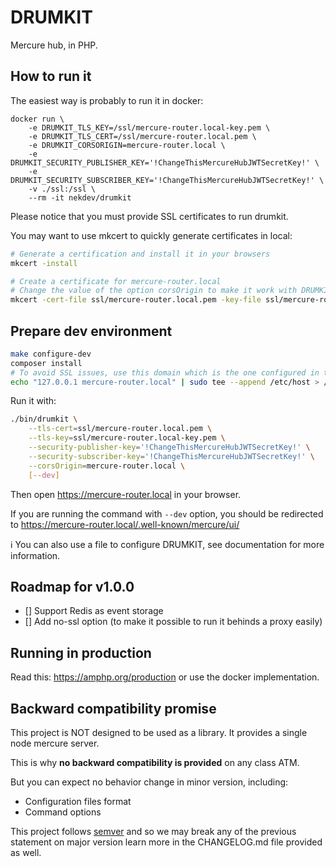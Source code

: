 DRUMKIT
=======

Mercure hub, in PHP.

How to run it
-------------

The easiest way is probably to run it in docker:

```
docker run \
    -e DRUMKIT_TLS_KEY=/ssl/mercure-router.local-key.pem \
    -e DRUMKIT_TLS_CERT=/ssl/mercure-router.local.pem \
    -e DRUMKIT_CORSORIGIN=mercure-router.local \
    -e DRUMKIT_SECURITY_PUBLISHER_KEY='!ChangeThisMercureHubJWTSecretKey!' \
    -e DRUMKIT_SECURITY_SUBSCRIBER_KEY='!ChangeThisMercureHubJWTSecretKey!' \
    -v ./ssl:/ssl \
    --rm -it nekdev/drumkit
```

Please notice that you must provide SSL certificates to run drumkit.

You may want to use mkcert to quickly generate certificates in local:

```bash
# Generate a certification and install it in your browsers
mkcert -install

# Create a certificate for mercure-router.local
# Change the value of the option corsOrigin to make it work with DRUMKIT
mkcert -cert-file ssl/mercure-router.local.pem -key-file ssl/mercure-router.local-key.pem "mercure-router.local"
```

Prepare dev environment
-----------------------

```bash
make configure-dev
composer install
# To avoid SSL issues, use this domain which is the one configured in the makefile
echo "127.0.0.1	mercure-router.local" | sudo tee --append /etc/host > /dev/null
```

Run it with:

```bash
./bin/drumkit \
    --tls-cert=ssl/mercure-router.local.pem \
    --tls-key=ssl/mercure-router.local-key.pem \
    --security-publisher-key='!ChangeThisMercureHubJWTSecretKey!' \
    --security-subscriber-key='!ChangeThisMercureHubJWTSecretKey!' \
    --corsOrigin=mercure-router.local \
    [--dev]
```

Then open https://mercure-router.local in your browser.

If you are running the command with `--dev` option, you should be redirected to
https://mercure-router.local/.well-known/mercure/ui/

:information_source: You can also use a file to configure DRUMKIT, see documentation for more information.

Roadmap for v1.0.0
------------------

- [] Support Redis as event storage
- [] Add no-ssl option (to make it possible to run it behinds a proxy easily)

Running in production
---------------------

Read this: https://amphp.org/production or use the docker implementation.

Backward compatibility promise
------------------------------

This project is NOT designed to be used as a library. It provides a single node mercure server.

This is why **no backward compatibility is provided** on any class ATM.

But you can expect no behavior change in minor version, including:
- Configuration files format
- Command options

This project follows [semver](https://semver.org/) and so we may break any of the previous statement on major version
learn more in the CHANGELOG.md file provided as well.
